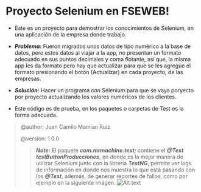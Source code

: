 # Proyecto Selenium en FSEWEB!

 - Este es un proyecto para demostrar los conocimientos de Selenium, en una aplicación de la empresa donde trabajo.
 
 - ***Problema:*** Fueron migrados unos datos de tipo numérico a la base de datos, pero estos datos al viajar a la app, no presentan un formato adecuado en sus puntos decimales y coma flotante, así que, la misma app les da formato pero hay que actualizar para que se les agregue el formato presionando el botón (Actualizar) en cada proyecto, de las empresas.
  
 - ***Solución:*** Hacer un programa con Selenium para que se vaya poryecto por proyecto actualizando los valores numéricos de los clientes.
 
 - Este código es de prueba, en los paquetes o carpetas de Test es la forma adecuada.
  
 > @author: Juan Camilo Mamian Ruiz
 >
 > @version: 1.0.0
 >> ***Note:*** El paquete ***com.mrmachine.test;*** contiene el ***@Test testButtonProducciones***, en donde es la mejor manera de utilizar Selenium junto con la librería ***TestNG***, permite ver logs de información en donde nos muestra lo que está pasando con los ***@Test***, además, de generar reportes de fallos, como por ejemplo en la siguiente imágen.
 >> ![Alt text](http://knorrium.info/wp-content/uploads/2010/11/testng-report.png)
